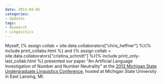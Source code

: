 ```yaml
---
date: 2013-04-05
categories:
- Updates
tags:
- Research
- Linguistics
---
```


<p>
Myself, 
{% assign collab = site.data.collaborators["chris_heffner"] %}{% include print_collabs.html %} 
and {% assign collab = site.data.collaborators["cristina_schmitt"] %}{% include print_only-last_collab.html %} 
presented our paper "An Artificial Language Investigation of Number and Number Neutrality" at the <a href="https://sites.google.com/site/msulc2013/">2013 Michigan State Undergraduate Linguistics Conference</a>, hosted at Michigan State University in East Lansing, MI.
</p>
